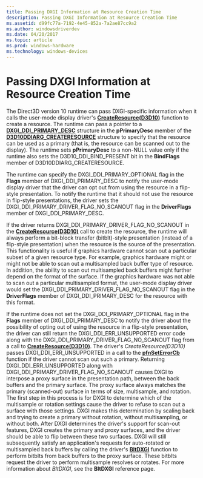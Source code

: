 ```yaml
---
title: Passing DXGI Information at Resource Creation Time
description: Passing DXGI Information at Resource Creation Time
ms.assetid: d99fc77a-7192-4e45-852a-7a2ae87cc9a2
ms.author: windowsdriverdev
ms.date: 04/20/2017
ms.topic: article
ms.prod: windows-hardware
ms.technology: windows-devices
---
```


# Passing DXGI Information at Resource Creation Time


The Direct3D version 10 runtime can pass DXGI-specific information when it calls the user-mode display driver's [**CreateResource(D3D10)**](https://msdn.microsoft.com/library/windows/hardware/ff540691) function to create a resource. The runtime can pass a pointer to a [**DXGI\_DDI\_PRIMARY\_DESC**](https://msdn.microsoft.com/library/windows/hardware/ff557511) structure in the **pPrimaryDesc** member of the [**D3D10DDIARG\_CREATERESOURCE**](https://msdn.microsoft.com/library/windows/hardware/ff541697) structure to specify that the resource can be used as a primary (that is, the resource can be scanned out to the display). The runtime sets **pPrimaryDesc** to a non-NULL value only if the runtime also sets the D3D10\_DDI\_BIND\_PRESENT bit in the **BindFlags** member of D3D10DDIARG\_CREATERESOURCE.

The runtime can specify the DXGI\_DDI\_PRIMARY\_OPTIONAL flag in the **Flags** member of DXGI\_DDI\_PRIMARY\_DESC to notify the user-mode display driver that the driver can opt out from using the resource in a flip-style presentation. To notify the runtime that it should not use the resource in flip-style presentations, the driver sets the DXGI\_DDI\_PRIMARY\_DRIVER\_FLAG\_NO\_SCANOUT flag in the **DriverFlags** member of DXGI\_DDI\_PRIMARY\_DESC.

If the driver returns DXGI\_DDI\_PRIMARY\_DRIVER\_FLAG\_NO\_SCANOUT in the [**CreateResource(D3D10)**](https://msdn.microsoft.com/library/windows/hardware/ff540691) call to create the resource, the runtime will always perform a bit-block transfer (bitblt)-style presentation (instead of a flip-style presentation) when the resource is the source of the presentation. This functionality is useful if graphics hardware cannot scan out a particular subset of a given resource type. For example, graphics hardware might or might not be able to scan out a multisampled back buffer type of resource. In addition, the ability to scan out multisampled back buffers might further depend on the format of the surface. If the graphics hardware was not able to scan out a particular multisampled format, the user-mode display driver would set the DXGI\_DDI\_PRIMARY\_DRIVER\_FLAG\_NO\_SCANOUT flag in the **DriverFlags** member of DXGI\_DDI\_PRIMARY\_DESC for the resource with this format.

If the runtime does not set the DXGI\_DDI\_PRIMARY\_OPTIONAL flag in the **Flags** member of DXGI\_DDI\_PRIMARY\_DESC to notify the driver about the possibility of opting out of using the resource in a flip-style presentation, the driver can still return the DXGI\_DDI\_ERR\_UNSUPPORTED error code along with the DXGI\_DDI\_PRIMARY\_DRIVER\_FLAG\_NO\_SCANOUT flag from a call to [**CreateResource(D3D10)**](https://msdn.microsoft.com/library/windows/hardware/ff540691). The driver's *CreateResource(D3D10)* passes DXGI\_DDI\_ERR\_UNSUPPORTED in a call to the [**pfnSetErrorCb**](https://msdn.microsoft.com/library/windows/hardware/ff568929) function if the driver cannot scan out such a primary. Returning DXGI\_DDI\_ERR\_UNSUPPORTED along with DXGI\_DDI\_PRIMARY\_DRIVER\_FLAG\_NO\_SCANOUT causes DXGI to interpose a proxy surface in the presentation path, between the back buffers and the primary surface. The proxy surface always matches the primary (scanned-out) surface in terms of size, multisample, and rotation. The first step in this process is for DXGI to determine which of the multisample or rotation settings cause the driver to refuse to scan out a surface with those settings. DXGI makes this determination by scaling back and trying to create a primary without rotation, without multisampling, or without both. After DXGI determines the driver's support for scan-out features, DXGI creates the primary and proxy surfaces, and the driver should be able to flip between these two surfaces. DXGI will still subsequently satisfy an application's requests for auto-rotated or multisampled back buffers by calling the driver's [**BltDXGI**](https://msdn.microsoft.com/library/windows/hardware/ff538252) function to perform bitblts from back buffers to the proxy surface. These bitblts request the driver to perform multisample resolves or rotates. For more information about *BltDXGI*, see the **BltDXGI** reference page.

 

 





